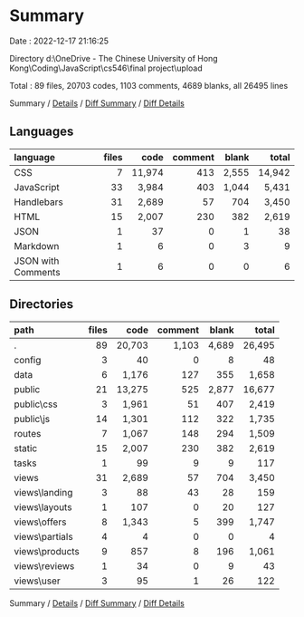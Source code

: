 # Summary

Date : 2022-12-17 21:16:25

Directory d:\\OneDrive - The Chinese University of Hong Kong\\Coding\\JavaScript\\cs546\\final project\\upload

Total : 89 files,  20703 codes, 1103 comments, 4689 blanks, all 26495 lines

Summary / [Details](details.md) / [Diff Summary](diff.md) / [Diff Details](diff-details.md)

## Languages
| language | files | code | comment | blank | total |
| :--- | ---: | ---: | ---: | ---: | ---: |
| CSS | 7 | 11,974 | 413 | 2,555 | 14,942 |
| JavaScript | 33 | 3,984 | 403 | 1,044 | 5,431 |
| Handlebars | 31 | 2,689 | 57 | 704 | 3,450 |
| HTML | 15 | 2,007 | 230 | 382 | 2,619 |
| JSON | 1 | 37 | 0 | 1 | 38 |
| Markdown | 1 | 6 | 0 | 3 | 9 |
| JSON with Comments | 1 | 6 | 0 | 0 | 6 |

## Directories
| path | files | code | comment | blank | total |
| :--- | ---: | ---: | ---: | ---: | ---: |
| . | 89 | 20,703 | 1,103 | 4,689 | 26,495 |
| config | 3 | 40 | 0 | 8 | 48 |
| data | 6 | 1,176 | 127 | 355 | 1,658 |
| public | 21 | 13,275 | 525 | 2,877 | 16,677 |
| public\\css | 3 | 1,961 | 51 | 407 | 2,419 |
| public\\js | 14 | 1,301 | 112 | 322 | 1,735 |
| routes | 7 | 1,067 | 148 | 294 | 1,509 |
| static | 15 | 2,007 | 230 | 382 | 2,619 |
| tasks | 1 | 99 | 9 | 9 | 117 |
| views | 31 | 2,689 | 57 | 704 | 3,450 |
| views\\landing | 3 | 88 | 43 | 28 | 159 |
| views\\layouts | 1 | 107 | 0 | 20 | 127 |
| views\\offers | 8 | 1,343 | 5 | 399 | 1,747 |
| views\\partials | 4 | 4 | 0 | 0 | 4 |
| views\\products | 9 | 857 | 8 | 196 | 1,061 |
| views\\reviews | 1 | 34 | 0 | 9 | 43 |
| views\\user | 3 | 95 | 1 | 26 | 122 |

Summary / [Details](details.md) / [Diff Summary](diff.md) / [Diff Details](diff-details.md)